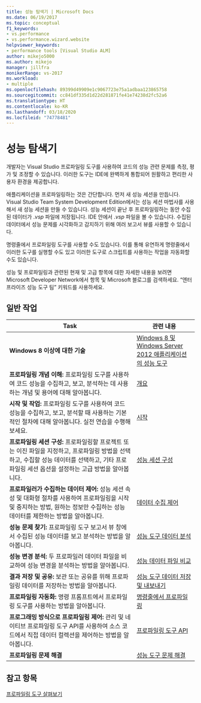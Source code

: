 ```yaml
---
title: 성능 탐색기 | Microsoft Docs
ms.date: 06/19/2017
ms.topic: conceptual
f1_keywords:
- vs.performance
- vs.performance.wizard.website
helpviewer_keywords:
- performance tools [Visual Studio ALM]
author: mikejo5000
ms.author: mikejo
manager: jillfra
monikerRange: vs-2017
ms.workload:
- multiple
ms.openlocfilehash: 89399d49909e1c9067723e75a1adbaa123865758
ms.sourcegitcommit: cc841df335d1d22d281871fe41e74238d2fc52a6
ms.translationtype: HT
ms.contentlocale: ko-KR
ms.lasthandoff: 03/18/2020
ms.locfileid: "74778481"
---
```

# <a name="performance-explorer"></a>성능 탐색기

개발자는 Visual Studio 프로파일링 도구를 사용하여 코드의 성능 관련 문제를 측정, 평가 및 조정할 수 있습니다. 이러한 도구는 IDE에 완벽하게 통합되어 원활하고 편리한 사용자 환경을 제공합니다.

애플리케이션을 프로파일링하는 것은 간단합니다. 먼저 새 성능 세션을 만듭니다. Visual Studio Team System Development Edition에서는 성능 세션 마법사를 사용해서 새 성능 세션을 만들 수 있습니다. 성능 세션이 끝난 후 프로파일링하는 동안 수집된 데이터가 .*vsp* 파일에 저장됩니다. IDE 안에서 .*vsp* 파일을 볼 수 있습니다. 수집된 데이터에서 성능 문제를 시각화하고 감지하기 위해 여러 보고서 뷰를 사용할 수 있습니다.

명령줄에서 프로파일링 도구를 사용할 수도 있습니다. 이를 통해 유연하게 명령줄에서 이러한 도구를 실행할 수도 있고 이러한 도구로 스크립트를 사용하는 작업을 자동화할 수도 있습니다.

성능 및 프로파일링과 관련된 현재 및 고급 항목에 대한 자세한 내용을 보려면 Microsoft Developer Network에서 항목 및 Microsoft 블로그를 검색하세요. “엔터프라이즈 성능 도구 팀” 키워드를 사용하세요.

## <a name="common-tasks"></a>일반 작업

|Task|관련 내용|
|----------|---------------------|
|**Windows 8 이상에 대한 기술**|[Windows 8 및 Windows Server 2012 애플리케이션의 성능 도구](../profiling/performance-tools-on-windows-8-and-windows-server-2012-applications.md)|
|**프로파일링 개념 이해:** 프로파일링 도구를 사용하여 코드 성능을 수집하고, 보고, 분석하는 데 사용하는 개념 및 용어에 대해 알아봅니다.|[개요](../profiling/overviews-performance-tools.md)|
|**시작 및 작업:** 프로파일링 도구를 사용하여 코드 성능을 수집하고, 보고, 분석할 때 사용하는 기본적인 절차에 대해 알아봅니다. 실전 연습을 수행해 보세요.|[시작](../profiling/getting-started-with-performance-tools.md)|
|**프로파일링 세션 구성:** 프로파일링할 프로젝트 또는 이진 파일을 지정하고, 프로파일링 방법을 선택하고, 수집할 성능 데이터를 선택하고, 기타 프로파일링 세션 옵션을 설정하는 고급 방법을 알아봅니다.|[성능 세션 구성](../profiling/configuring-performance-sessions.md)|
|**프로파일러가 수집하는 데이터 제어:** 성능 세션 속성 및 대화형 절차를 사용하여 프로파일링을 시작 및 중지하는 방법, 원하는 정보만 수집하는 성능 데이터를 제한하는 방법을 알아봅니다.|[데이터 수집 제어](../profiling/controlling-data-collection.md)|
|**성능 문제 찾기:** 프로파일링 도구 보고서 뷰 창에서 수집된 성능 데이터를 보고 분석하는 방법을 알아봅니다.|[성능 도구 데이터 분석](../profiling/analyzing-performance-tools-data.md)|
|**성능 변경 분석:** 두 프로파일러 데이터 파일을 비교하여 성능 변경을 분석하는 방법을 알아봅니다.|[성능 데이터 파일 비교](../profiling/comparing-performance-data-files.md)|
|**결과 저장 및 공유:** 보관 또는 공유를 위해 프로파일링 데이터를 저장하는 방법을 알아봅니다.|[성능 도구 데이터 저장 및 내보내기](../profiling/saving-and-exporting-performance-tools-data.md)|
|**프로파일링 자동화:** 명령 프롬프트에서 프로파일링 도구를 사용하는 방법을 알아봅니다.|[명령줄에서 프로파일링](../profiling/using-the-profiling-tools-from-the-command-line.md)|
|**프로그래밍 방식으로 프로파일링 제어:** 관리 및 네이티브 프로파일링 도구 API를 사용하여 소스 코드에서 직접 데이터 컬렉션을 제어하는 방법을 알아봅니다.|[프로파일링 도구 API](../profiling/profiling-tools-apis.md)|
|**프로파일링 문제 해결**|[성능 도구 문제 해결](../profiling/troubleshooting-performance-tools-issues.md)|

## <a name="see-also"></a>참고 항목

[프로파일링 도구 살펴보기](../profiling/profiling-feature-tour.md)
